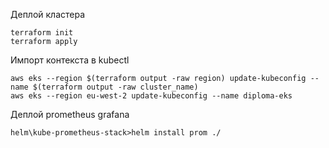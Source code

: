 Деплой кластера

    terraform init
    terraform apply

Импорт контекста в kubectl

    aws eks --region $(terraform output -raw region) update-kubeconfig --name $(terraform output -raw cluster_name)
    aws eks --region eu-west-2 update-kubeconfig --name diploma-eks

Деплой prometheus grafana

    helm\kube-prometheus-stack>helm install prom ./



